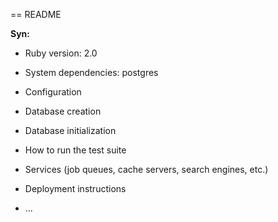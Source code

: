 == README

**Syn:**

* Ruby version: 2.0
* System dependencies: postgres
* Configuration
* Database creation
* Database initialization
* How to run the test suite
* Services (job queues, cache servers, search engines, etc.)
* Deployment instructions

* ...
